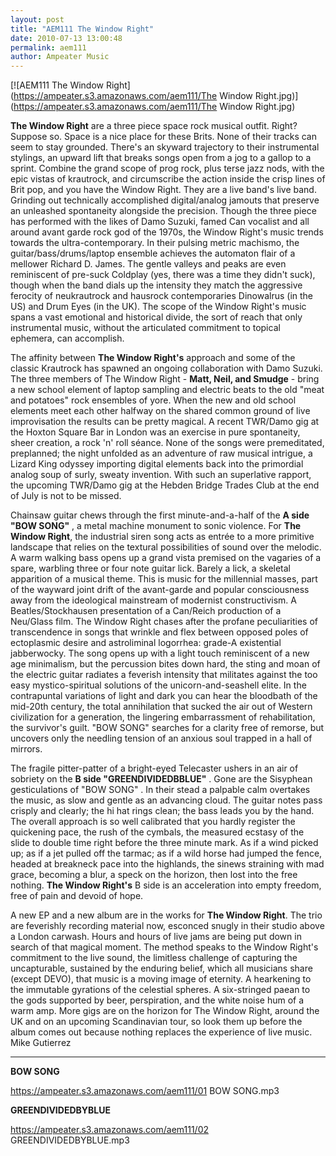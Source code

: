 ```yaml
---
layout: post
title: "AEM111 The Window Right"
date: 2010-07-13 13:00:48
permalink: aem111
author: Ampeater Music
---
```

[![AEM111 The Window Right](https://ampeater.s3.amazonaws.com/aem111/The Window Right.jpg)](https://ampeater.s3.amazonaws.com/aem111/The Window Right.jpg)

**The Window Right** are a three piece space rock musical outfit. Right? Suppose so. Space is a nice place for these Brits. None of their tracks can seem to stay grounded. There's an skyward trajectory to their instrumental stylings, an upward lift that breaks songs open from a jog to a gallop to a sprint. Combine the grand scope of prog rock, plus terse jazz nods, with the epic vistas of krautrock, and circumscribe the action inside the crisp lines of Brit pop, and you have the Window Right. They are a live band's live band. Grinding out technically accomplished digital/analog jamouts that preserve an unleashed spontaneity alongside the precision. Though the three piece has performed with the likes of Damo Suzuki, famed Can vocalist and all around avant garde rock god of the 1970s, the Window Right's music trends towards the ultra-contemporary. In their pulsing metric machismo, the guitar/bass/drums/laptop ensemble achieves the automaton flair of a mellower Richard D. James. The gentle valleys and peaks are even reminiscent of pre-suck Coldplay (yes, there was a time they didn't suck), though when the band dials up the intensity they match the aggressive ferocity of neukrautrock and hausrock contemporaries Dinowalrus (in the US) and Drum Eyes (in the UK). The scope of the Window Right's music spans a vast emotional and historical divide, the sort of reach that only instrumental music, without the articulated commitment to topical ephemera, can accomplish.

<!-- more -->

The affinity between **The Window Right's** approach and some of the classic Krautrock has spawned an ongoing collaboration with Damo Suzuki. The three members of The Window Right  \- **Matt, Neil, and Smudge** \- bring a new school element of laptop sampling and electric beats to the old "meat and potatoes" rock ensembles of yore. When the new and old school elements meet each other halfway on the shared common ground of live improvisation the results can be pretty magical. A recent TWR/Damo gig at the Hoxton Square Bar in London was an exercise in pure spontaneity, sheer creation, a rock 'n' roll séance. None of the songs were premeditated, preplanned; the night unfolded as an adventure of raw musical intrigue, a Lizard King odyssey importing digital elements back into the primordial analog soup of surly, sweaty invention. With such an superlative rapport, the upcoming TWR/Damo gig at the Hebden Bridge Trades Club at the end of July is not to be missed.

Chainsaw guitar chews through the first minute-and-a-half of the **A side "BOW SONG"** , a metal machine monument to sonic violence. For **The Window Right**, the industrial siren song acts as entrée to a more primitive landscape that relies on the textural possibilities of sound over the melodic. A warm walking bass opens up a grand vista premised on the vagaries of a spare, warbling three or four note guitar lick. Barely a lick, a skeletal apparition of a musical theme. This is music for the millennial masses, part of the wayward joint drift of the avant-garde and popular consciousness away from the ideological mainstream of modernist constructivism. A Beatles/Stockhausen presentation of a Can/Reich production of a Neu/Glass film. The Window Right chases after the profane peculiarities of transcendence in songs that wrinkle and flex between opposed poles of ectoplasmic desire and astroliminal logorrhea: grade-A existential jabberwocky. The song opens up with a light touch reminiscent of a new age minimalism, but the percussion bites down hard, the sting and moan of the electric guitar radiates a feverish intensity that militates against the too easy mystico-spiritual solutions of the unicorn-and-seashell elite. In the contrapuntal variations of light and dark you can hear the bloodbath of the mid-20th century, the total annihilation that sucked the air out of Western civilization for a generation, the lingering embarrassment of rehabilitation, the survivor's guilt. "BOW SONG" searches for a clarity free of remorse, but uncovers only the needling tension of an anxious soul trapped in a hall of mirrors.

The fragile pitter-patter of a bright-eyed Telecaster ushers in an air of sobriety on the **B side "GREENDIVIDEDBBLUE"** . Gone are the Sisyphean gesticulations of "BOW SONG" . In their stead a palpable calm overtakes the music, as slow and gentle as an advancing cloud. The guitar notes pass crisply and clearly; the hi hat rings clean; the bass leads you by the hand. The overall approach is so well calibrated that you hardly register the quickening pace, the rush of the cymbals, the measured ecstasy of the slide to double time right before the three minute mark. As if a wind picked up; as if a jet pulled off the tarmac; as if a wild horse had jumped the fence, headed at breakneck pace into the highlands, the sinews straining with mad grace, becoming a blur, a speck on the horizon, then lost into the free nothing. **The Window Right's** B side is an acceleration into empty freedom, free of pain and devoid of hope.

A new EP and a new album are in the works for **The Window Right**. The trio are feverishly recording material now, esconced snugly in their studio above a London carwash. Hours and hours of live jams are being put down in search of that magical moment. The method speaks to the Window Right's commitment to the live sound, the limitless challenge of capturing the uncapturable, sustained by the enduring belief, which all musicians share (except DEVO), that music is a moving image of eternity. A hearkening to the immutable gyrations of the celestial spheres. A six-stringed paean to the gods supported by beer, perspiration, and the white noise hum of a warm amp. More gigs are on the horizon for The Window Right, around the UK and on an upcoming Scandinavian tour, so look them up before the album comes out because nothing replaces the experience of live music. Mike Gutierrez

---

**BOW SONG**

https://ampeater.s3.amazonaws.com/aem111/01 BOW SONG.mp3

**GREENDIVIDEDBYBLUE**

https://ampeater.s3.amazonaws.com/aem111/02 GREENDIVIDEDBYBLUE.mp3

